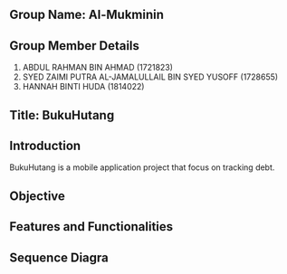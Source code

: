 ## Group Name: Al-Mukminin

## Group Member Details
1. ABDUL RAHMAN BIN AHMAD (1721823)
2. SYED ZAIMI PUTRA AL-JAMALULLAIL BIN SYED YUSOFF (1728655)
3. HANNAH BINTI HUDA (1814022)

## Title: BukuHutang

## Introduction
BukuHutang is a mobile application project that focus on tracking debt.

## Objective

## Features and Functionalities

## Sequence Diagra

